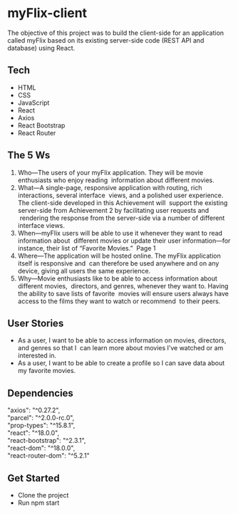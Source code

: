 # myFlix-client

The objective of this project was to build the client-side for an application called myFlix based on its existing server-side code (REST API and database) using React.

## Tech

<ul>
<li>HTML</li>
<li>CSS</li>
<li>JavaScript</li>
<li>React</li>
<li>Axios</li>
<li>React Bootstrap</li>
<li>React Router</li>
</ul>

## The 5 Ws

1. Who—The  users  of  your  myFlix  application.  They  will  be  movie  enthusiasts  who  enjoy  reading  information  about  different  movies.  
2. What—A  single-page,  responsive  application  with  routing,  rich  interactions,  several  interface  views,  and  a  polished  user  experience.  The  client-side  developed  in  this  Achievement  will  support  the  existing  server-side  from  Achievement  2   by  facilitating  user  requests  and  rendering  the  response  from  the  server-side  via  a  number  of  different  interface  views.  
3. When—myFlix  users  will  be  able  to  use  it  whenever  they  want  to  read  information  about  different  movies  or  update  their  user  information—for  instance,  their  list  of  “Favorite  Movies.”  Page  1   
4. Where—The  application  will  be  hosted  online.  The  myFlix  application  itself  is  responsive  and  can  therefore  be  used  anywhere  and  on  any  device,  giving  all  users  the  same  experience.  
5. Why—Movie  enthusiasts  like  to  be  able  to  access  information  about  different  movies,  directors,  and  genres,  whenever  they  want  to.  Having  the  ability  to  save  lists  of  favorite  movies  will  ensure  users  always  have  access  to  the  films  they  want  to  watch  or  recommend  to  their  peers. 

## User Stories

<ul>
<li>As  a  user,  I  want  to  be  able  to  access  information  on  movies,  directors,  and  genres  so  that  I  can  learn  more  about  movies  I’ve  watched  or  am  interested  in.</li>
<li>As  a  user,  I  want  to  be  able  to  create  a  profile  so  I  can  save  data  about  my  favorite  movies. </li>
</ul>

## Dependencies

"axios": "^0.27.2",<br>
"parcel": "^2.0.0-rc.0",<br>
"prop-types": "^15.8.1",<br>
"react": "^18.0.0",<br>
"react-bootstrap": "^2.3.1",<br>
"react-dom": "^18.0.0",<br>
"react-router-dom": "^5.2.1"

## Get Started

<ul>
<li>Clone the project</li>
<li>Run npm start</li>
</ul>